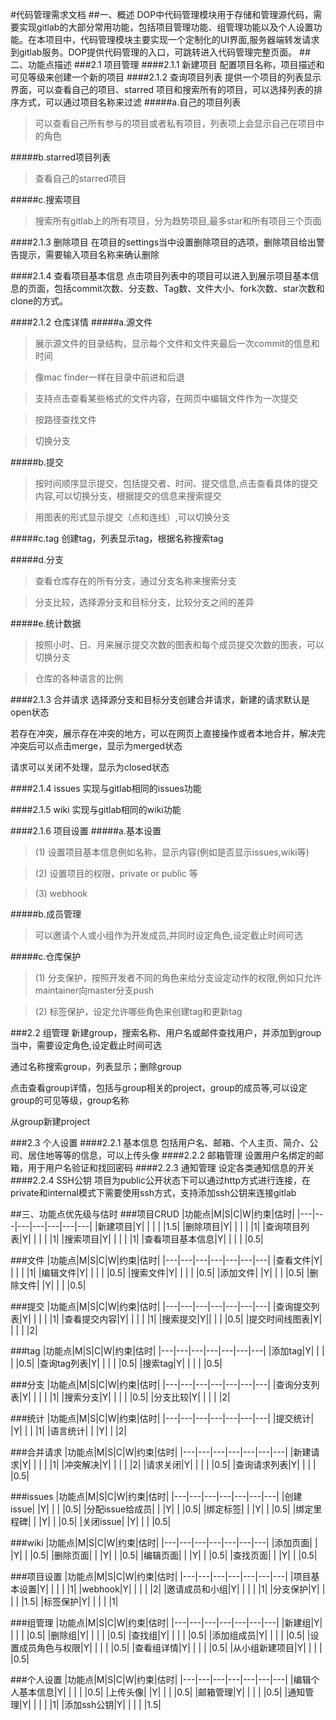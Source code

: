 #代码管理需求文档
##一、概述
DOP中代码管理模块用于存储和管理源代码，需要实现gitlab的大部分常用功能，包括项目管理功能、组管理功能以及个人设置功能。在本项目中，代码管理模块主要实现一个定制化的UI界面,服务器端转发请求到gitlab服务。DOP提供代码管理的入口，可跳转进入代码管理完整页面。
##二、功能点描述
###2.1 项目管理
####2.1.1 新建项目
配置项目名称，项目描述和可见等级来创建一个新的项目
####2.1.2 查询项目列表
提供一个项目的列表显示界面，可以查看自己的项目、starred 项目和搜索所有的项目，可以选择列表的排序方式，可以通过项目名称来过滤
#####a.自己的项目列表
>可以查看自己所有参与的项目或者私有项目，列表项上会显示自己在项目中的角色

#####b.starred项目列表
>查看自己的starred项目

#####c.搜索项目
>搜索所有gitlab上的所有项目，分为趋势项目,最多star和所有项目三个页面

####2.1.3 删除项目
在项目的settings当中设置删除项目的选项，删除项目给出警告提示，需要输入项目名称来确认删除

####2.1.4 查看项目基本信息
点击项目列表中的项目可以进入到展示项目基本信息的页面，包括commit次数、分支数、Tag数、文件大小、fork次数、star次数和clone的方式。


####2.1.2 仓库详情
#####a.源文件
>展示源文件的目录结构，显示每个文件和文件夹最后一次commit的信息和时间

>像mac finder一样在目录中前进和后退

>支持点击查看某些格式的文件内容，在网页中编辑文件作为一次提交

>按路径查找文件

>切换分支


#####b.提交
>按时间顺序显示提交，包括提交者、时间、提交信息,点击查看具体的提交内容,可以切换分支，根据提交的信息来搜索提交

>用图表的形式显示提交（点和连线）,可以切换分支

#####c.tag
创建tag，列表显示tag，根据名称搜索tag

#####d.分支
>查看仓库存在的所有分支，通过分支名称来搜索分支

>分支比较，选择源分支和目标分支，比较分支之间的差异

#####e.统计数据
>按照小时、日、月来展示提交次数的图表和每个成员提交次数的图表，可以切换分支

>仓库的各种语言的比例


####2.1.3 合并请求
选择源分支和目标分支创建合并请求，新建的请求默认是open状态

若存在冲突，展示存在冲突的地方，可以在网页上直接操作或者本地合并，解决完冲突后可以点击merge，显示为merged状态

请求可以关闭不处理，显示为closed状态



####2.1.4 issues
实现与gitlab相同的issues功能

####2.1.5 wiki
实现与gitlab相同的wiki功能

####2.1.6 项目设置
#####a.基本设置
>(1)	设置项目基本信息例如名称，显示内容(例如是否显示issues,wiki等)

>(2)	设置项目的权限，private or public 等

>(3)	webhook

#####b.成员管理
>可以邀请个人或小组作为开发成员,并同时设定角色,设定截止时间可选

#####c.仓库保护
>(1)	分支保护，按照开发者不同的角色来给分支设定动作的权限,例如只允许maintainer向master分支push

>(2) 	标签保护，设定允许哪些角色来创建tag和更新tag

###2.2 组管理
新建group，搜索名称、用户名或邮件查找用户，并添加到group当中，需要设定角色,设定截止时间可选

通过名称搜索group，列表显示；删除group

点击查看group详情，包括与group相关的project，group的成员等,可以设定group的可见等级，group名称

从group新建project

###2.3 个人设置
####2.2.1 基本信息
包括用户名、邮箱、个人主页、简介、公司、居住地等等的信息，可以上传头像
####2.2.2 邮箱管理
设置用户名绑定的邮箱，用于用户名验证和找回密码
####2.2.3 通知管理
设定各类通知信息的开关
####2.2.4 SSH公钥
项目为public公开状态下可以通过http方式进行连接，在private和internal模式下需要使用ssh方式，支持添加ssh公钥来连接gitlab

##三、功能点优先级与估时
###项目CRUD
|功能点|M|S|C|W|约束|估时|
|---|---|---|---|---|---|---|
|新建项目|Y| | | | |1.5|
|删除项目|Y| | | | |1|
|查询项目列表|Y| | | | |1|
|搜索项目|Y| | | | |1|
|查看项目基本信息|Y| | | | |0.5|

###文件
|功能点|M|S|C|W|约束|估时|
|---|---|---|---|---|---|---|
|查看文件|Y| | | | |1|
|编辑文件|Y| | | | |0.5|
|搜索文件|Y| | | | |0.5|
|添加文件| |Y| | | |0.5|
|删除文件| |Y| | | |0.5|

###提交
|功能点|M|S|C|W|约束|估时|
|---|---|---|---|---|---|---|
|查询提交列表|Y| | | | |1|
|查看提交内容|Y| | | | |1|
|搜索提交|Y|| | | |0.5|
|提交时间线图表|Y| | | | |2|

###tag
|功能点|M|S|C|W|约束|估时|
|---|---|---|---|---|---|---|
|添加tag|Y| | | | |0.5|
|查询tag列表|Y| | | | |0.5|
|搜索tag|Y| | | | |0.5|

###分支
|功能点|M|S|C|W|约束|估时|
|---|---|---|---|---|---|---|
|查询分支列表|Y| | | | |1|
|搜索分支|Y| | | | |0.5|
|分支比较|Y| | | | |2|

###统计
|功能点|M|S|C|W|约束|估时|
|---|---|---|---|---|---|---|
|提交统计| |Y| | | |1|
|语言统计| | |Y| | |2|

###合并请求
|功能点|M|S|C|W|约束|估时|
|---|---|---|---|---|---|---|
|新建请求|Y| | | | |1|
|冲突解决|Y| | | | |2|
|请求关闭|Y| | | | |0.5|
|查询请求列表|Y| | | | |0.5|

###issues
|功能点|M|S|C|W|约束|估时|
|---|---|---|---|---|---|---|
|创建issue| |Y| | | |0.5|
|分配issue给成员| | |Y| | |0.5|
|绑定标签| | |Y| | |0.5|
|绑定里程碑| | |Y| | |0.5|
|关闭issue| |Y| | | |0.5|

###wiki
|功能点|M|S|C|W|约束|估时|
|---|---|---|---|---|---|---|
|添加页面| | |Y| | |0.5|
|删除页面| | |Y| | |0.5|
|编辑页面| | |Y| | |0.5|
|查找页面| | |Y| | |0.5|

###项目设置
|功能点|M|S|C|W|约束|估时|
|---|---|---|---|---|---|---|
|项目基本设置|Y| | | | |1|
|webhook|Y| | | | |2|
|邀请成员和小组|Y| | | | |1|
|分支保护|Y| | | | |1.5|
|标签保护|Y| | | | |1|

###组管理
|功能点|M|S|C|W|约束|估时|
|---|---|---|---|---|---|---|
|新建组|Y| | | | |0.5|
|删除组|Y| | | | |0.5|
|查找组|Y| | | | |0.5|
|添加组成员|Y| | | | |0.5|
|设置成员角色与权限|Y| | | | |0.5|
|查看组详情|Y| | | | |0.5|
|从小组新建项目|Y| | | | |0.5|

###个人设置
|功能点|M|S|C|W|约束|估时|
|---|---|---|---|---|---|---|
|编辑个人基本信息|Y| | | | |0.5|
|上传头像| |Y| | | |0.5|
|邮箱管理|Y| | | | |0.5|
|通知管理|Y| | | | |1|
|添加ssh公钥|Y| | | | |1.5|









